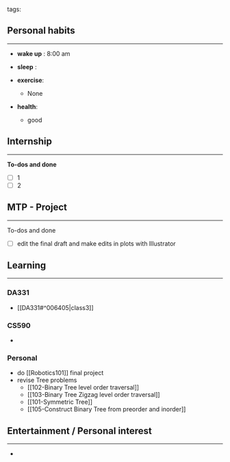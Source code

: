 tags: 
## Personal habits
--- 

- **wake up** : 8:00 am

- **sleep** :

-  **exercise**:
	- None

-  **health**: 
	- good



## Internship 
---
**To-dos and done**
- [ ] 1
- [ ] 2

## MTP - Project
--- 
To-dos and done
- [ ] edit the final draft and make edits in plots with Illustrator



## Learning
---
### DA331
- [[DA331#^006405|class3]]

### CS590
- 

### Personal
- do [[Robotics101]] final project
- revise Tree problems
	- [[102-Binary Tree level order traversal]]
	- [[103-Binary Tree Zigzag level order traversal]]
	- [[101-Symmetric Tree]]
	- [[105-Construct Binary Tree from preorder and inorder]]

## Entertainment / Personal interest
---
- 